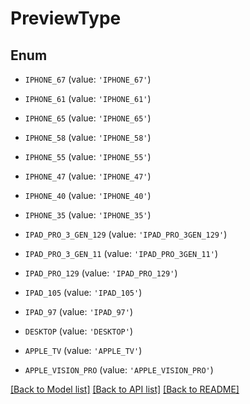 # PreviewType


## Enum

* `IPHONE_67` (value: `'IPHONE_67'`)

* `IPHONE_61` (value: `'IPHONE_61'`)

* `IPHONE_65` (value: `'IPHONE_65'`)

* `IPHONE_58` (value: `'IPHONE_58'`)

* `IPHONE_55` (value: `'IPHONE_55'`)

* `IPHONE_47` (value: `'IPHONE_47'`)

* `IPHONE_40` (value: `'IPHONE_40'`)

* `IPHONE_35` (value: `'IPHONE_35'`)

* `IPAD_PRO_3_GEN_129` (value: `'IPAD_PRO_3GEN_129'`)

* `IPAD_PRO_3_GEN_11` (value: `'IPAD_PRO_3GEN_11'`)

* `IPAD_PRO_129` (value: `'IPAD_PRO_129'`)

* `IPAD_105` (value: `'IPAD_105'`)

* `IPAD_97` (value: `'IPAD_97'`)

* `DESKTOP` (value: `'DESKTOP'`)

* `APPLE_TV` (value: `'APPLE_TV'`)

* `APPLE_VISION_PRO` (value: `'APPLE_VISION_PRO'`)

[[Back to Model list]](../README.md#documentation-for-models) [[Back to API list]](../README.md#documentation-for-api-endpoints) [[Back to README]](../README.md)


